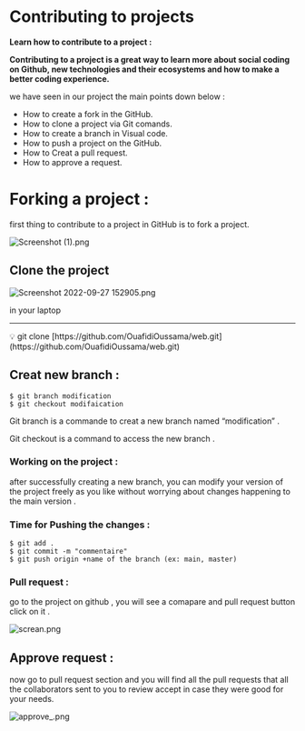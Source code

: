 # Contributing to projects

**Learn how to contribute to a project :**

**Contributing to a project is a great way to learn more about social coding on Github, new technologies and their ecosystems and how to make a better coding experience.**

we have seen in our project the main points down below :

- How to create a fork in the GitHub.
- How to clone a project via Git comands.
- How to create a branch in Visual code.
- How to push a project on the GitHub.
- How to Creat a pull request.
- How to approve a request.

# Forking a project :

first thing to contribute to a project in  GitHub is to fork a project.

![Screenshot (1).png](Contributing%20to%20projects%20af62719eca70493f944902073cb20d34/Screenshot_(1).png)

## Clone the project

 

![Screenshot 2022-09-27 152905.png](Contributing%20to%20projects%20af62719eca70493f944902073cb20d34/Screenshot_2022-09-27_152905.png)

in your laptop 

---

 

<aside>
💡 git clone [https://github.com/OuafidiOussama/web.git](https://github.com/OuafidiOussama/web.git)

</aside>

## Creat new branch :

```
$ git branch modification 
$ git checkout modifaication
```

Git branch is a commande to creat a new branch named “modification” .

Git checkout is a command to access the new branch .

### Working on the project :

after successfully creating a new branch, you can modify your version of the project freely as you like without worrying about changes happening to the main version .

### Time for Pushing the changes :

```
$ git add .
$ git commit -m "commentaire"
$ git push origin +name of the branch (ex: main, master)
```

### Pull request :

go to the project on github , you will see a comapare and pull request button click on it .

![screan.png](Contributing%20to%20projects%20af62719eca70493f944902073cb20d34/screan.png)

## Approve request :

now go to pull request section and you will find all the pull requests that all the collaborators sent to you to review accept in case they were good for your needs.

![approve_.png](Contributing%20to%20projects%20af62719eca70493f944902073cb20d34/approve_.png)